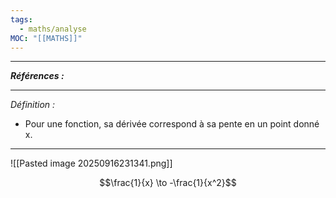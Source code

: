 ```yaml
---
tags:
  - maths/analyse
MOC: "[[MATHS]]"
---
```

---
***Références :***

---

*Définition :*
- Pour une fonction, sa dérivée correspond à sa pente en un point donné x.

---
![[Pasted image 20250916231341.png]]

$$\frac{1}{x} \to -\frac{1}{x^2}$$